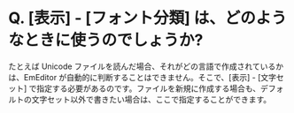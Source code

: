 # Q. \[表示\] - \[フォント分類\] は、どのようなときに使うのでしょうか?

たとえば Unicode ファイルを読んだ場合、それがどの言語で作成されているかは、EmEditor が自動的に判断することはできません。そこで、\[表示\]
\- \[文字セット\] で指定する必要があるのです。ファイルを新規に作成する場合も、デフォルトの文字セット以外で書きたい場合は、ここで指定することができます。

